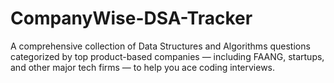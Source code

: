 # CompanyWise-DSA-Tracker
A comprehensive collection of Data Structures and Algorithms questions categorized by top product-based companies — including FAANG, startups, and other major tech firms — to help you ace coding interviews.
